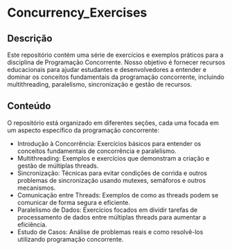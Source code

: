 # Concurrency_Exercises

## Descrição
Este repositório contém uma série de exercícios e exemplos práticos para a disciplina de Programação Concorrente. Nosso objetivo é fornecer recursos educacionais para ajudar estudantes e desenvolvedores a entender e dominar os conceitos fundamentais da programação concorrente, incluindo multithreading, paralelismo, sincronização e gestão de recursos.

## Conteúdo
O repositório está organizado em diferentes seções, cada uma focada em um aspecto específico da programação concorrente:
  - Introdução à Concorrência: Exercícios básicos para entender os conceitos fundamentais de concorrência e paralelismo.
  - Multithreading: Exemplos e exercícios que demonstram a criação e gestão de múltiplas threads.
  - Sincronização: Técnicas para evitar condições de corrida e outros problemas de sincronização usando mutexes, semáforos e outros mecanismos.
  - Comunicação entre Threads: Exemplos de como as threads podem se comunicar de forma segura e eficiente.
  - Paralelismo de Dados: Exercícios focados em dividir tarefas de processamento de dados entre múltiplas threads para aumentar a eficiência.
  -   Estudo de Casos: Análise de problemas reais e como resolvê-los utilizando programação concorrente.
